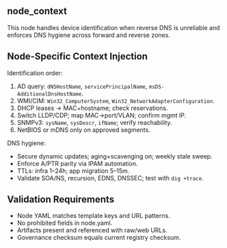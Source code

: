 ## node_context
This node handles device identification when reverse DNS is unreliable and enforces DNS hygiene across forward and reverse zones.

## Node-Specific Context Injection
Identification order:
1. AD query: `dNSHostName`, `servicePrincipalName`, `msDS-AdditionalDnsHostName`.
2. WMI/CIM: `Win32_ComputerSystem`, `Win32_NetworkAdapterConfiguration`.
3. DHCP leases → MAC+hostname; check reservations.
4. Switch LLDP/CDP; map MAC→port/VLAN; confirm mgmt IP.
5. SNMPv3: `sysName`, `sysDescr`, `ifName`; verify reachability.
6. NetBIOS or mDNS only on approved segments.

DNS hygiene:
- Secure dynamic updates; aging+scavenging on; weekly stale sweep.
- Enforce A/PTR parity via IPAM automation.
- TTLs: infra 1–24h; app migration 5–15m.
- Validate SOA/NS, recursion, EDNS, DNSSEC; test with `dig +trace`.

## Validation Requirements
- Node YAML matches template keys and URL patterns.
- No prohibited fields in node.yaml.
- Artifacts present and referenced with raw/web URLs.
- Governance checksum equals current registry checksum.
